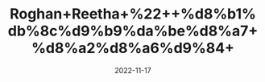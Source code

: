 ---
title: 'Roghan+Reetha+%22++%d8%b1%db%8c%d9%b9%da%be%d8%a7+%d8%a2%d8%a6%d9%84+'
date: '2022-11-17' 
metatag: '' 
inventory: '0' 
draft: false 
# meta description 
shortDescripton: 'China+Berry+Oil%22++Chinaberry+is+rich+in+antioxidants+known+to+neutralize+highly+damaging+free+radicals.+'
description: 'Preserves+++%d9%85%d8%b1%d8%a8%db%81+%22+%d8%a7%da%86%d8%a7%d8%b1'
longdescription: ''
tags: ''
brand: ''
subCategory: ''
sellCount: '0'
featured: True
# product Price
price: '80.0'
# Product Short Description
shortDescription: 'China+Berry+Oil%22++Chinaberry+is+rich+in+antioxidants+known+to+neutralize+highly+damaging+free+radicals.+'
productID: '5764F412-2243-ED11-996A-005056B3A416'
type: 'products'
category: 'Preserves+++%d9%85%d8%b1%d8%a8%db%81+%22+%d8%a7%da%86%d8%a7%d8%b1' 
thumnailproduct: 'https://eraconnect.blob.core.windows.net/product-images/aminsaddiquidawakhana/28931372-c5b0-4846-8333-168a4e548afd.webp' 
images:
  - image: 'https://eraconnect.blob.core.windows.net/product-images/aminsaddiquidawakhana/28931372-c5b0-4846-8333-168a4e548afd.webp'  
Variants:
---